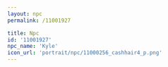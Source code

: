 ```yaml
---
layout: npc
permalink: /11001927

title: Npc
id: '11001927'
npc_name: 'Kyle'
icon_url: 'portrait/npc/11000256_cashhair4_p.png'
---
```

